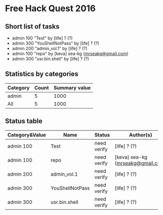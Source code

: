 # Free Hack Quest 2016

## Short list of tasks

 * admin 100  "Test" by [life] ? (?)
 * admin 300  "YouShellNotPass" by [life] ? (?)
 * admin 200  "admin_vol.1" by [life] ? (?)
 * admin 100  "repo" by [keva] sea-kg (mrseakg@gmail.com)
 * admin 300  "usr.bin.shell" by [life] ? (?)

## Statistics by categories

|Category|Count|Summary value
|---|---|---
|admin|5|1000
|All|5|1000


## Status table

|Category&Value|Name|Status|Author(s)
|---|---|---|---
|admin 100|Test|need verify|[life] ? (?)
|admin 100|repo|need verify|[keva] sea-kg (mrseakg@gmail.com)
|admin 200|admin_vol.1|need verify|[life] ? (?)
|admin 300|YouShellNotPass|need verify|[life] ? (?)
|admin 300|usr.bin.shell|need verify|[life] ? (?)
